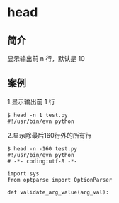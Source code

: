 # head
## 简介

显示输出前 n 行，默认是 10

## 案例

1.显示输出前 1 行

```
$ head -n 1 test.py
#!/usr/bin/evn python
```

2.显示除最后160行外的所有行

```
$ head -n -160 test.py
#!/usr/bin/evn python
# -*- coding:utf-8 -*-

import sys
from optparse import OptionParser

def validate_arg_value(arg_val):
```